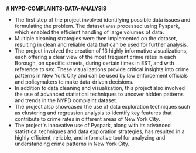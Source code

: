 __# NYPD-COMPLAINTS-DATA-ANALYSIS__

- The first step of the project involved identifying possible data issues and formulating the problem. The dataset was processed using Pyspark, which enabled the efficient handling of large volumes of data.
- Multiple cleaning strategies were then implemented on the dataset, resulting in clean and reliable data that can be used for further analysis.
- The project involved the creation of 13 highly informative visualizations, each offering a clear view of the most frequent crime rates in each Borough, on specific streets, during certain times in EST, and with reference to sex. These visualizations provide critical insights into crime patterns in New York City and can be used by law enforcement officials and policymakers to make data-driven decisions.
- In addition to data cleaning and visualization, this project also involved the use of advanced statistical techniques to uncover hidden patterns and trends in the NYPD complaint dataset.
- The project also showcased the use of data exploration techniques such as clustering and regression analysis to identify key features that contribute to crime rates in different areas of New York City.
- The project's innovative use of Pyspark, along with its advanced statistical techniques and data exploration strategies, has resulted in a highly efficient, reliable, and informative tool for analyzing and understanding crime patterns in New York City.
